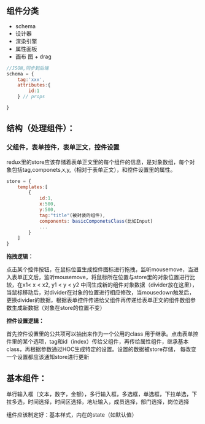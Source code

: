 ## 组件分类
- schema
- 设计器
- 渲染引擎
- 属性面板
- 画布
图 + drag

```js
//JSON,同步到后端
schema = {
	tag:'xxx',
	attributes:{
		id:1
	} // props

}
```

## 结构（处理组件）：
### 父组件，表单控件，表单正文，控件设置

redux里的store应该存储着表单正文里的每个组件的信息，是对象数组，每个对象包括tag,componets,x,y,（相对于表单正文），和控件设置里的属性。
```js
store = {
    templates:[
        {
            id:1,
            x:500,
            y:500,
            tag:"title"(被封装的组件),
            components: basicComponetsClass(比如Input)
            ...
        }
    ]
}
```



**拖拽逻辑：**

点击某个控件按钮，在鼠标位置生成控件图标进行拖拽，监听mousemove，当进入表单正文后，监听mousemove，将鼠标所在位置与store里的对象位置进行比较，在x1< x < x2, y1 < y < y2 中间生成新的组件对象数据（divider放在这里），当鼠标移动后，对divider在对象的位置进行相应修改，当mousedown触发后，更换divider的数据，根据表单控件传递给父组件再传递给表单正文的组件数组参数生成新数据（对象在store的位置不变）

**控件设置逻辑：**

首先控件设置里的公共项可以抽出来作为一个公用的class 用于继承。点击表单控件里的某个选项，tag和id（index）传给父组件，再传给属性组件，继承基本class，再根据参数通过HOC生成特定的设置。设置的数据被store存储， 每改变一个设置都应该通知store进行更新


## 基本组件：

单行输入框（文本，数字，金额），多行输入框，多选框，单选框，下拉单选，下拉多选，时间选择，时间区选择，地址输入，成员选择，部门选择，岗位选择

组件应该制定好：基本样式，内在的state（如默认值）

